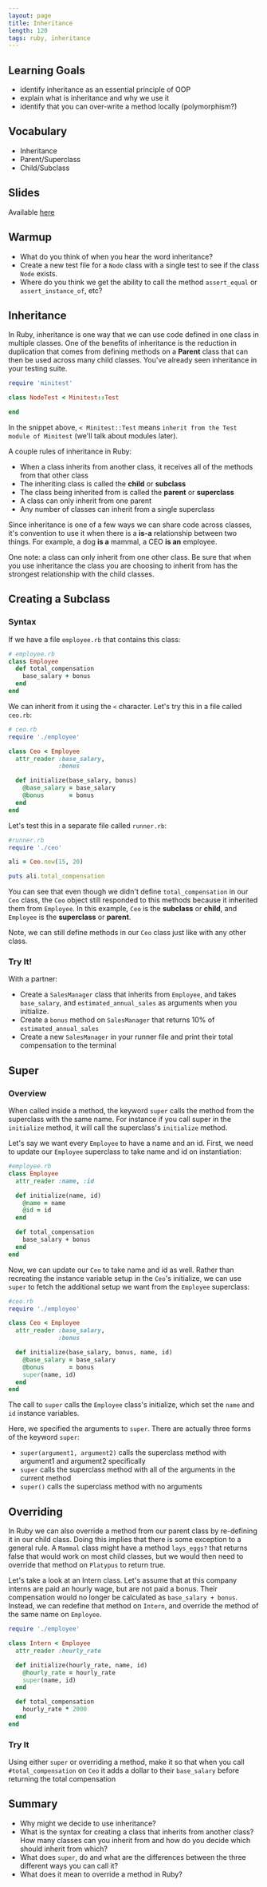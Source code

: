 ```yaml
---
layout: page
title: Inheritance
length: 120
tags: ruby, inheritance
---
```


## Learning Goals

* identify inheritance as an essential principle of OOP
* explain what is inheritance and why we use it
* identify that you can over-write a method locally (polymorphism?)

## Vocabulary
* Inheritance
* Parent/Superclass
* Child/Subclass

## Slides

Available [here](../slides/inheritance)

## Warmup

* What do you think of when you hear the word inheritance?
* Create a new test file for a `Node` class with a single test to see if the class `Node` exists.
* Where do you think we get the ability to call the method `assert_equal` or `assert_instance_of`, etc?

## Inheritance

In Ruby, inheritance is one way that we can use code defined in one class in multiple classes. One of the benefits of inheritance is the reduction in duplication that comes from defining methods on a **Parent** class that can then be used across many child classes. You've already seen inheritance in your testing suite.

```ruby
require 'minitest'

class NodeTest < Minitest::Test

end
```

In the snippet above, `< Minitest::Test` means `inherit from the Test module of Minitest` (we'll talk about modules later).

A couple rules of inheritance in Ruby:

* When a class inherits from another class, it receives all of the methods from that other class
* The inheriting class is called the **child** or **subclass**
* The class being inherited from is called the **parent** or **superclass**
* A class can only inherit from one parent
* Any number of classes can inherit from a single superclass

Since inheritance is one of a few ways we can share code across classes, it's convention to use it when there is a **is-a** relationship between two things. For example, a dog **is a** mammal, a CEO **is an** employee.

One note: a class can only inherit from one other class. Be sure that when you use inheritance the class you are choosing to inherit from has the strongest relationship with the child classes.

## Creating a Subclass

### Syntax

If we have a file `employee.rb` that contains this class:

```ruby
# employee.rb
class Employee
  def total_compensation
    base_salary + bonus
  end
end
```

We can inherit from it using the `<` character. Let's try this in a file called `ceo.rb`:

```ruby
# ceo.rb
require './employee'

class Ceo < Employee
  attr_reader :base_salary,
              :bonus

  def initialize(base_salary, bonus)
    @base_salary = base_salary
    @bonus       = bonus
  end
end

```

Let's test this in a separate file called `runner.rb`:

```ruby
#runner.rb
require './ceo'

ali = Ceo.new(15, 20)

puts ali.total_compensation
```

You can see that even though we didn't define `total_compensation` in our `Ceo` class, the `Ceo` object still responded to this methods because it inherited them from `Employee`. In this example, `Ceo` is the **subclass** or **child**, and `Employee` is the **superclass** or **parent**.

Note, we can still define methods in our `Ceo` class just like with any other class.

### Try It!

With a partner:

* Create a `SalesManager` class that inherits from `Employee`, and takes `base_salary`, and `estimated_annual_sales` as arguments when you initialize.
* Create a `bonus` method on `SalesManager` that returns 10% of `estimated_annual_sales`
* Create a new `SalesManager` in your runner file and print their total compensation to the terminal

## Super

### Overview

When called inside a method, the keyword `super` calls the method from the superclass with the same name. For instance if you call super in the `initialize` method, it will call the superclass's `initialize` method.

Let's say we want every `Employee` to have a name and an id.  First, we need to update our `Employee` superclass to take name and id on instantiation:

```ruby
#employee.rb
class Employee
  attr_reader :name, :id

  def initialize(name, id)
    @name = name
    @id = id
  end

  def total_compensation
    base_salary + bonus
  end
end  
```

Now, we can update our `Ceo` to take name and id as well. Rather than recreating the instance variable setup in the `Ceo`'s initialize, we can use `super` to fetch the additional setup we want from the `Employee` superclass:

```ruby
#ceo.rb
require './employee'

class Ceo < Employee
  attr_reader :base_salary,
              :bonus

  def initialize(base_salary, bonus, name, id)
    @base_salary = base_salary
    @bonus       = bonus
    super(name, id)
  end
end
```

The call to `super` calls the `Employee` class's initialize, which set the `name` and `id` instance variables.

Here, we specified the arguments to `super`. There are actually three forms of the keyword `super`:

* `super(argument1, argument2)` calls the superclass method with argument1 and argument2 specifically
* `super` calls the superclass method with all of the arguments in the current method
* `super()` calls the superclass method with no arguments

## Overriding

In Ruby we can also override a method from our parent class by re-defining it in our child class. Doing this implies that there is some exception to a general rule. A `Mammal` class might have a method `lays_eggs?` that returns false that would work on most child classes, but we would then need to override that method on `Platypus` to return true.

Let's take a look at an Intern class. Let's assume that at this company interns are paid an hourly wage, but are not paid a bonus. Their compensation would no longer be calculated as `base_salary + bonus`. Instead, we can redefine that method on `Intern`, and override the method of the same name on `Employee`.

```ruby
require './employee'

class Intern < Employee
  attr_reader :hourly_rate

  def initialize(hourly_rate, name, id)
    @hourly_rate = hourly_rate
    super(name, id)
  end

  def total_compensation
    hourly_rate * 2000
  end
end
```

### Try It

Using either `super` or overriding a method, make it so that when you call `#total_compensation` on `Ceo` it adds a dollar to their `base_salary` before returning the total compensation

## Summary

* Why might we decide to use inheritance?
* What is the syntax for creating a class that inherits from another class? How many classes can you inherit from and how do you decide which should inherit from which?
* What does `super`, do and what are the differences between the three different ways you can call it?
* What does it mean to override a method in Ruby?
